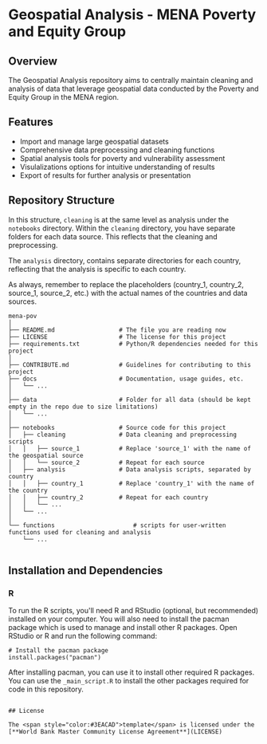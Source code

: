 # Geospatial Analysis - MENA Poverty and Equity Group

## Overview
The Geospatial Analysis repository aims to centrally maintain cleaning and analysis of data that leverage geospatial data conducted by the Poverty and Equity Group in the MENA region.

## Features 
- Import and manage large geospatial datasets
- Comprehensive data preprocessing and cleaning functions
- Spatial analysis tools for poverty and vulnerability assessment
- Visulalizations options for intuitive understanding of results
- Export of results for further analysis or presentation

## Repository Structure
In this structure, `cleaning` is at the same level as analysis under the `notebooks` directory. Within the `cleaning` directory, you have separate folders for each data source. This reflects that the cleaning and preprocessing.

The `analysis` directory, contains separate directories for each country, reflecting that the analysis is specific to each country.

As always, remember to replace the placeholders (country_1, country_2, source_1, source_2, etc.) with the actual names of the countries and data sources.
```
mena-pov
│
├── README.md                  # The file you are reading now
├── LICENSE                    # The license for this project
├── requirements.txt           # Python/R dependencies needed for this project
│
├── CONTRIBUTE.md              # Guidelines for contributing to this project
├── docs                       # Documentation, usage guides, etc.
│   └── ...
│
├── data                       # Folder for all data (should be kept empty in the repo due to size limitations)
│   └── ...
│
├── notebooks                  # Source code for this project
│   ├── cleaning               # Data cleaning and preprocessing scripts
│   │   ├── source_1           # Replace 'source_1' with the name of the geospatial source
│   │   └── source_2           # Repeat for each source
│   ├── analysis               # Data analysis scripts, separated by country
│   │   ├── country_1          # Replace 'country_1' with the name of the country
│   │   ├── country_2          # Repeat for each country
│   │   └── ...
│   └── ...
│
└── functions                      # scripts for user-written functions used for cleaning and analysis
    └── ...


```


## Installation and Dependencies

### R
To run the R scripts, you'll need R and RStudio (optional, but recommended) installed on your computer. You will also need to install the pacman package which is used to manage and install other R packages. Open RStudio or R and run the following command:
```
# Install the pacman package
install.packages("pacman")

```
After installing pacman, you can use it to install other required R packages. You can use the `_main_script.R` to install the other packages required for code in this repository.

```

## License

The <span style="color:#3EACAD">template</span> is licensed under the [**World Bank Master Community License Agreement**](LICENSE)
